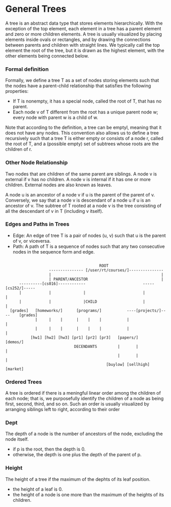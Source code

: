 # General Trees
A tree is an abstract data type that stores elements hierarchically. With the exception of the top element,
each element in a tree has a parent element and zero or more children elements. A tree is usually visualized by
placing elements inside ovals or rectangles, and by drawing the connections between parents and children with
straight lines. We typically call the top element the root of the tree, but it is drawn as the highest element,
with the other elements being connected below.

### Formal definition
Formally, we define a tree T as a set of nodes storing elements such that the nodes have a parent-child relationship
that satisfies the following properties:
* If T is nonempty, it has a special node, called the root of T, that has no parent.
* Each node v of T different from the root has a unique parent node w; every node with parent w is a child of w.

Note that according to the definition, a tree can be emptyl, meaning that it does not have any nodes. This convention
also allows us to define a tree recursively such that a tree T is either empty or consists of a node r, called the
root of T, and a (possible empty) set of subtrees whose roots are the children of r.

### Other Node Relationship
Two nodes that are children of the same parent are siblings. A node v is external if v has no children. A node v
is internal if it has one or more children. External nodes are also known as leaves.

A node u is an ancestor of a node v if u is the parent of the parent of v. Conversely, we say that a node v is
descendant of a node u if u is an ancestor of v.
The subtree of T rooted at a node v is the tree consisting of all the descendant of v in T (including v itself).

### Edges and Paths in Trees
* Edge: An edge of tree T is a pair of nodes (u, v) such that u is the parent of v, or viceversa. 
* Path: A path of T is a sequence of nodes such that any two consecutive nodes in the sequence form and edge.

```

                                         ROOT
                   --------------- [/user/rt/courses/]---------------
                   |                                                |
                   | PARENT/ANCESTOR                                |
      ----------[cs016]------------                         -----[cs252/]-----
      |            |              |                         |                |
      |            |              |CHILD                    |                |
  [grades]   [homeworks/]      [programs/]           ----[projects/]----    [grades]
             |     |    |      |    |    |           |                 |
             |     |    |      |    |    |           |                 |
           [hw1] [hw2] [hw3] [pr1] [pr2] [pr3]   [papers/]         [demos/]
                              DECENDANTS         |       |             |
                                                 |       |             |
                                            [buylow] [sellhigh]     [market]

```

### Ordered Trees
A tree is ordered if there is a meningful linear order among the children of each node; that is, we purposefully
identify the children of a node as being first, second, third, and so on. Such an order is usually visualized
by arranging siblings left to right, according to their order

### Dept
The depth of a node is the number of ancestors of the node, excluding the node itself.
* if p is the root, then the depth is 0.
* otherwise, the depth is one plus the depth of the parent of p.

### Height
The height of a tree if the maximum of the dephts of its leaf position.
* the height of a leaf is 0.
* the height of a node is one more than the maximum of the heights of its children.
